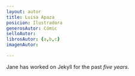 ```yaml
---
layout: autor
title: Luisa Apaza
posicion: Ilustradora
generosAutor: Cómic
selloAutor:
librosAutor: {a,b,c}
imagenAutor:

---
```

Jane has worked on Jekyll for the past *five years*.

